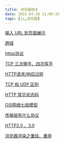 ```yaml
---
title: 浏览器相关
date: 2022-03-28 11:00:32
tags: [js,浏览器]
---
```


[输入 URL 到页面展示]()

[跨域]()

[https协议]()

[TCP 三次握手、四次挥手]()

[HTTP请求/响应过程]()

[TCP 和 UDP 区别]()

[HTTP 常见状态码]()

[OSI网络七层模型]()

[传输层有什么协议]()

[HTTP2.0 、3.0]()

[浏览器渲染之重绘、重排]()